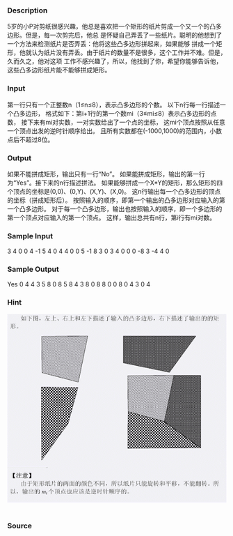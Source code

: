 
### Description
5岁的小P对剪纸很感兴趣，他总是喜欢把一个矩形的纸片剪成一个又一个的凸多边形。但是，每一次剪完后，他总
是怀疑自己弄丢了一些纸片。聪明的他想到了一个方法来检测纸片是否弄丢：他将这些凸多边形拼起来，如果能够
拼成一个矩形，他就认为纸片没有弄丢。由于纸片的数量不是很多，这个工作并不难。但是，久而久之，他对这项
工作不感兴趣了，所以，他找到了你，希望你能够告诉他，这些凸多边形纸片能不能够拼成矩形。
### Input
第一行只有一个正整数n（1≤n≤8），表示凸多边形的个数。
以下n行每一行描述一个凸多边形，
格式如下：第i+1行的第一个数mi（3≤mi≤8）表示凸多边形的点数，
接下来有mi对实数，一对实数给出了一个点的坐标，
这mi个顶点按照从任意一个顶点出发的逆时针顺序给出。
且所有实数都在(-1000,1000)的范围内，小数点后不超过8位。
### Output
如果不能拼成矩形，输出只有一行“No”。
如果能拼成矩形，输出的第一行为“Yes”。接下来的n行描述拼法。
如果能够拼成一个X*Y的矩形，那么矩形的四个顶点的坐标是(0,0)、(0,Y)、(X,Y)、(X,0)。
这n行输出每一个凸多边形的顶点的坐标（拼成矩形后）。
按照输入的顺序，即第一个输出的凸多边形对应输入的第一个凸多边形。
对于每一个凸多边形，输出也按照输入的顺序，即一个多边形的第一个顶点对应输入的第一个顶点。
这样，输出总共有n行，第i行有mi对数。
### Sample Input
3
4 0 0 4 -1 5 4 0 4
4 0 0 5 -1 8 3 0 3
4 0 0 0 -8 3 -4 4 0
### Sample Output
Yes
0 4 4 3 5 8 0 8
5 8 4 3 8 0 8 8
0 0 8 0 4 3 0 4
### Hint
![](/JudgeOnline/images/1153.jpg) 
### Source

